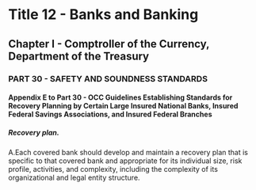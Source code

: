
# Title 12 - Banks and Banking
## Chapter I - Comptroller of the Currency, Department of the Treasury
### PART 30 - SAFETY AND SOUNDNESS STANDARDS
#### Appendix E to Part 30 - OCC Guidelines Establishing Standards for Recovery Planning by Certain Large Insured National Banks, Insured Federal Savings Associations, and Insured Federal Branches
##### Recovery plan.

A.Each covered bank should develop and maintain a recovery plan that is specific to that covered bank and appropriate for its individual size, risk profile, activities, and complexity, including the complexity of its organizational and legal entity structure.
